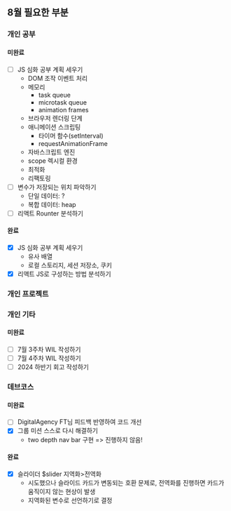 ## 8월 필요한 부분

### 개인 공부

#### 미완료

- [ ] JS 심화 공부 계획 세우기
  - DOM 조작 이벤트 처리
  - 메모리
    - task queue
    - microtask queue
    - animation frames
  - 브라우저 렌더링 단계
  - 애니메이션 스크립팅
    - 타이머 함수(setInterval)
    - requestAnimationFrame
  - 자바스크립트 엔진
  - scope 렉시컬 환경
  - 최적화
  - 리팩토링
- [ ] 변수가 저장되는 위치 파악하기
  - 단일 데이터: ?
  - 복합 데이터: heap
- [ ] 리액트 Rounter 분석하기

#### 완료

- [x] JS 심화 공부 계획 세우기
  - 유사 배열
  - 로컬 스토리지, 세션 저장소, 쿠키
- [x] 리액트 JS로 구성하는 방법 분석하기

### 개인 프로젝트

### 개인 기타

#### 미완료

- [ ] 7월 3주차 WIL 작성하기
- [ ] 7월 4주차 WIL 작성하기
- [ ] 2024 하반기 회고 작성하기

### 데브코스

#### 미완료

- [ ] DigitalAgency FT님 피드백 반영하여 코드 개선
- [x] 그룹 미션 스스로 다시 해결하기
  - two depth nav bar 구현
    => 진행하지 않음!

#### 완료

- [x] 슬라이더 $slider 지역화>전역화
  - 시도했으나 슬라이드 카드가 변동되는 호환 문제로, 전역화를 진행하면 카드가 움직이지 않는 현상이 발생
  - 지역화된 변수로 선언하기로 결정
